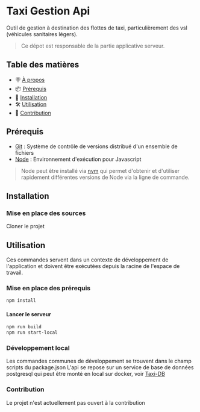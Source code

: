 # Taxi Gestion Api

Outil de gestion à destination des flottes de taxi, particulièrement des vsl (véhicules sanitaires légers).

> Ce dépot est responsable de la partie applicative serveur.

## Table des matières

- 🪧 [À propos](#à-propos)
- 📦 [Prérequis](#prérequis)
- 🚀 [Installation](#installation)
- 🛠️ [Utilisation](#utilisation)
- 🤝 [Contribution](#contribution)

## Prérequis

- [Git](https://git-scm.com/) : Système de contrôle de versions distribué d'un ensemble de fichiers
- [Node](https://nodejs.org/) : Environnement d'exécution pour Javascript

> Node peut être installé via [nvm](https://github.com/nvm-sh/nvm) qui permet d'obtenir et d'utiliser rapidement différentes versions de Node via la ligne de commande.

## Installation

### Mise en place des sources

Cloner le projet

## Utilisation

Ces commandes servent dans un contexte de développement de l'application et doivent être exécutées depuis la racine de l'espace de travail.

### Mise en place des prérequis

```bash
npm install
```

#### Lancer le serveur

```bash
npm run build
npm run start-local
```

### Développement local

Les commandes communes de développement se trouvent dans le champ scripts du package.json
L'api se repose sur un service de base de données postgresql qui peut être monté en local sur docker, voir [Taxi-DB](https://github.com/romain-cambonie/taxi-db)

### Contribution

Le projet n'est actuellement pas ouvert à la contribution
